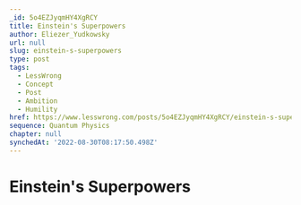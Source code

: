 ```yaml
---
_id: 5o4EZJyqmHY4XgRCY
title: Einstein's Superpowers
author: Eliezer_Yudkowsky
url: null
slug: einstein-s-superpowers
type: post
tags:
  - LessWrong
  - Concept
  - Post
  - Ambition
  - Humility
href: https://www.lesswrong.com/posts/5o4EZJyqmHY4XgRCY/einstein-s-superpowers
sequence: Quantum Physics
chapter: null
synchedAt: '2022-08-30T08:17:50.498Z'
---
```

# Einstein's Superpowers

